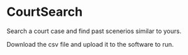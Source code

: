 # CourtSearch
Search a court case and find past scenerios similar to yours. 


Download the csv file and upload it to the software to run.
